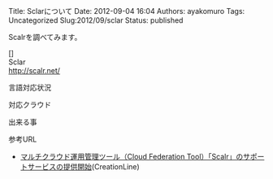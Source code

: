 Title: Sclarについて
Date: 2012-09-04 16:04
Authors: ayakomuro
Tags:  Uncategorized
Slug:2012/09/sclar
Status: published

Scalrを調べてみます。


[]  
Sclar  
http://scalr.net/

言語対応状況

対応クラウド

出来る事

参考URL

-   [マルチクラウド運用管理ツール（Cloud Federation
    Tool）「Scalr」のサポートサービスの提供開始](http://www.creationline.com/cloudintegration/1602)(CreationLine)
